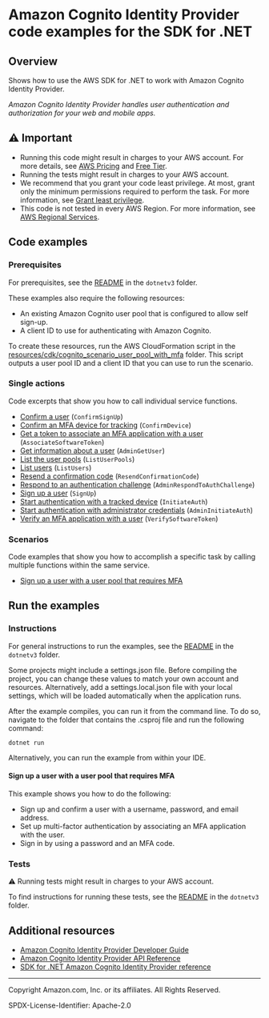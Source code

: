 <!--Generated by WRITEME on 2023-10-26 15:45:18.450887 (UTC)-->
# Amazon Cognito Identity Provider code examples for the SDK for .NET

## Overview

Shows how to use the AWS SDK for .NET to work with Amazon Cognito Identity Provider.

<!--custom.overview.start-->
<!--custom.overview.end-->

*Amazon Cognito Identity Provider handles user authentication and authorization for your web and mobile apps.*

## ⚠ Important

* Running this code might result in charges to your AWS account. For more details, see [AWS Pricing](https://aws.amazon.com/pricing/?aws-products-pricing.sort-by=item.additionalFields.productNameLowercase&aws-products-pricing.sort-order=asc&awsf.Free%20Tier%20Type=*all&awsf.tech-category=*all) and [Free Tier](https://aws.amazon.com/free/?all-free-tier.sort-by=item.additionalFields.SortRank&all-free-tier.sort-order=asc&awsf.Free%20Tier%20Types=*all&awsf.Free%20Tier%20Categories=*all).
* Running the tests might result in charges to your AWS account.
* We recommend that you grant your code least privilege. At most, grant only the minimum permissions required to perform the task. For more information, see [Grant least privilege](https://docs.aws.amazon.com/IAM/latest/UserGuide/best-practices.html#grant-least-privilege).
* This code is not tested in every AWS Region. For more information, see [AWS Regional Services](https://aws.amazon.com/about-aws/global-infrastructure/regional-product-services).

<!--custom.important.start-->
<!--custom.important.end-->

## Code examples

### Prerequisites

For prerequisites, see the [README](../README.md#Prerequisites) in the `dotnetv3` folder.


<!--custom.prerequisites.start-->
These examples also require the following resources:

* An existing Amazon Cognito user pool that is configured to allow self sign-up.
* A client ID to use for authenticating with Amazon Cognito.


To create these resources, run the AWS CloudFormation script in the
[resources/cdk/cognito_scenario_user_pool_with_mfa](../../../resources/cdk/cognito_scenario_user_pool_with_mfa)
folder. This script outputs a user pool ID and a client ID that you can use to run
the scenario.
<!--custom.prerequisites.end-->

### Single actions

Code excerpts that show you how to call individual service functions.

* [Confirm a user](Actions/CognitoWrapper.cs#L213) (`ConfirmSignUp`)
* [Confirm an MFA device for tracking](Actions/CognitoWrapper.cs#L241) (`ConfirmDevice`)
* [Get a token to associate an MFA application with a user](Actions/CognitoWrapper.cs#L133) (`AssociateSoftwareToken`)
* [Get information about a user](Actions/CognitoWrapper.cs#L288) (`AdminGetUser`)
* [List the user pools](Actions/CognitoWrapper.cs#L25) (`ListUserPools`)
* [List users](Actions/CognitoWrapper.cs#L46) (`ListUsers`)
* [Resend a confirmation code](Actions/CognitoWrapper.cs#L264) (`ResendConfirmationCode`)
* [Respond to an authentication challenge](Actions/CognitoWrapper.cs#L72) (`AdminRespondToAuthChallenge`)
* [Sign up a user](Actions/CognitoWrapper.cs#L311) (`SignUp`)
* [Start authentication with a tracked device](Actions/CognitoWrapper.cs#L184) (`InitiateAuth`)
* [Start authentication with administrator credentials](Actions/CognitoWrapper.cs#L156) (`AdminInitiateAuth`)
* [Verify an MFA application with a user](Actions/CognitoWrapper.cs#L111) (`VerifySoftwareToken`)

### Scenarios

Code examples that show you how to accomplish a specific task by calling multiple
functions within the same service.

* [Sign up a user with a user pool that requires MFA](Actions/CognitoWrapper.cs)

## Run the examples

### Instructions


For general instructions to run the examples, see the
[README](../README.md#building-and-running-the-code-examples) in the `dotnetv3` folder.

Some projects might include a settings.json file. Before compiling the project,
you can change these values to match your own account and resources. Alternatively,
add a settings.local.json file with your local settings, which will be loaded automatically
when the application runs.

After the example compiles, you can run it from the command line. To do so, navigate to
the folder that contains the .csproj file and run the following command:

```
dotnet run
```

Alternatively, you can run the example from within your IDE.

<!--custom.instructions.start-->
<!--custom.instructions.end-->



#### Sign up a user with a user pool that requires MFA

This example shows you how to do the following:

* Sign up and confirm a user with a username, password, and email address.
* Set up multi-factor authentication by associating an MFA application with the user.
* Sign in by using a password and an MFA code.

<!--custom.scenario_prereqs.cognito-identity-provider_Scenario_SignUpUserWithMfa.start-->
<!--custom.scenario_prereqs.cognito-identity-provider_Scenario_SignUpUserWithMfa.end-->


<!--custom.scenarios.cognito-identity-provider_Scenario_SignUpUserWithMfa.start-->
<!--custom.scenarios.cognito-identity-provider_Scenario_SignUpUserWithMfa.end-->

### Tests

⚠ Running tests might result in charges to your AWS account.


To find instructions for running these tests, see the [README](../README.md#Tests)
in the `dotnetv3` folder.



<!--custom.tests.start-->
<!--custom.tests.end-->

## Additional resources

* [Amazon Cognito Identity Provider Developer Guide](https://docs.aws.amazon.com/cognito/latest/developerguide/cognito-user-identity-pools.html)
* [Amazon Cognito Identity Provider API Reference](https://docs.aws.amazon.com/cognito-user-identity-pools/latest/APIReference/Welcome.html)
* [SDK for .NET Amazon Cognito Identity Provider reference](https://docs.aws.amazon.com/sdkfornet/v3/apidocs/items/CognitoIdentity/NCognitoIdentity.html)

<!--custom.resources.start-->
<!--custom.resources.end-->

---

Copyright Amazon.com, Inc. or its affiliates. All Rights Reserved.

SPDX-License-Identifier: Apache-2.0